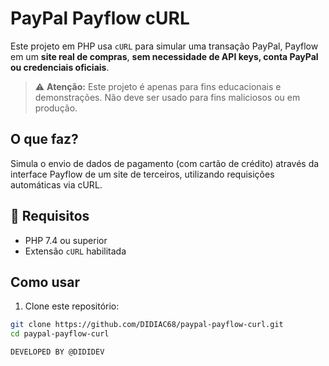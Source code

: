 # PayPal Payflow cURL

Este projeto em PHP usa `cURL` para simular uma transação PayPal, Payflow em um **site real de compras**, **sem necessidade de API keys, conta PayPal ou credenciais oficiais**.

> ⚠️ **Atenção:** Este projeto é apenas para fins educacionais e demonstrações. Não deve ser usado para fins maliciosos ou em produção.

## O que faz?

Simula o envio de dados de pagamento (com cartão de crédito) através da interface Payflow de um site de terceiros, utilizando requisições automáticas via cURL.

## 🔧 Requisitos

- PHP 7.4 ou superior
- Extensão `cURL` habilitada

## Como usar

1. Clone este repositório:

```bash
git clone https://github.com/DIDIAC68/paypal-payflow-curl.git
cd paypal-payflow-curl

DEVELOPED BY @DIDIDEV
